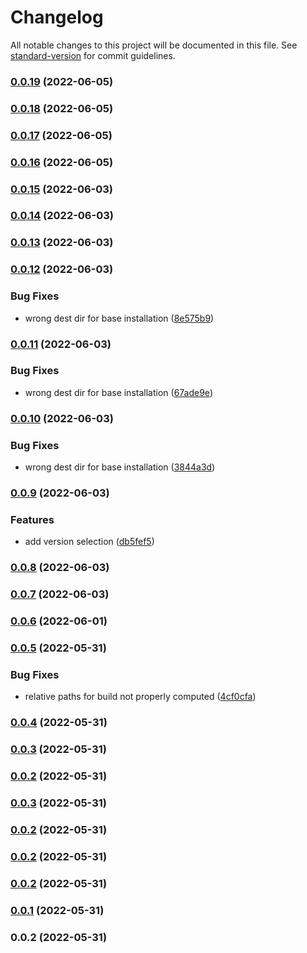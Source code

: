# Changelog

All notable changes to this project will be documented in this file. See [standard-version](https://github.com/conventional-changelog/standard-version) for commit guidelines.

### [0.0.19](https://github.com/conjoon/create-conjoon/compare/v0.0.18...v0.0.19) (2022-06-05)

### [0.0.18](https://github.com/conjoon/create-conjoon/compare/v0.0.17...v0.0.18) (2022-06-05)

### [0.0.17](https://github.com/conjoon/create-conjoon/compare/v0.0.16...v0.0.17) (2022-06-05)

### [0.0.16](https://github.com/conjoon/create-conjoon/compare/v0.0.15...v0.0.16) (2022-06-05)

### [0.0.15](https://github.com/conjoon/create-conjoon/compare/v0.0.14...v0.0.15) (2022-06-03)

### [0.0.14](https://github.com/conjoon/create-conjoon/compare/v0.0.13...v0.0.14) (2022-06-03)

### [0.0.13](https://github.com/conjoon/create-conjoon/compare/v0.0.12...v0.0.13) (2022-06-03)

### [0.0.12](https://github.com/conjoon/create-conjoon/compare/v0.0.11...v0.0.12) (2022-06-03)


### Bug Fixes

* wrong dest dir for base installation ([8e575b9](https://github.com/conjoon/create-conjoon/commit/8e575b9e578fd5f4d50aeeb4d2b876b3cec6b71b))

### [0.0.11](https://github.com/conjoon/create-conjoon/compare/v0.0.10...v0.0.11) (2022-06-03)


### Bug Fixes

* wrong dest dir for base installation ([67ade9e](https://github.com/conjoon/create-conjoon/commit/67ade9eae6272699fed64e9e8065b275d1f3842c))

### [0.0.10](https://github.com/conjoon/create-conjoon/compare/v0.0.9...v0.0.10) (2022-06-03)


### Bug Fixes

* wrong dest dir for base installation ([3844a3d](https://github.com/conjoon/create-conjoon/commit/3844a3d3185548c5c5045597d29f4705d0cda2a6))

### [0.0.9](https://github.com/conjoon/create-conjoon/compare/v0.0.8...v0.0.9) (2022-06-03)


### Features

* add version selection ([db5fef5](https://github.com/conjoon/create-conjoon/commit/db5fef507cee1464af6284c89fbe99f72e5726ef))

### [0.0.8](https://github.com/conjoon/create-conjoon/compare/v0.0.7...v0.0.8) (2022-06-03)

### [0.0.7](https://github.com/conjoon/create-conjoon/compare/v0.0.6...v0.0.7) (2022-06-03)

### [0.0.6](https://github.com/conjoon/create-conjoon/compare/v0.0.5...v0.0.6) (2022-06-01)

### [0.0.5](https://github.com/conjoon/create-conjoon/compare/v0.0.4...v0.0.5) (2022-05-31)


### Bug Fixes

* relative paths for build not properly computed ([4cf0cfa](https://github.com/conjoon/create-conjoon/commit/4cf0cfa5b2a2651c4a54dee4ab03f1526c10da39))

### [0.0.4](https://github.com/conjoon/create-conjoon/compare/v0.0.3...v0.0.4) (2022-05-31)

### [0.0.3](https://github.com/conjoon/create-conjoon/compare/v0.0.2...v0.0.3) (2022-05-31)

### [0.0.2](https://github.com/conjoon/create-conjoon/compare/v0.0.1...v0.0.2) (2022-05-31)

### [0.0.3](https://github.com/conjoon/create-conjoon/compare/v0.0.2...v0.0.3) (2022-05-31)

### [0.0.2](https://github.com/conjoon/create-conjoon/compare/v0.0.1...v0.0.2) (2022-05-31)

### [0.0.2](https://github.com/conjoon/create-conjoon/compare/v0.0.1...v0.0.2) (2022-05-31)

### [0.0.2](https://github.com/conjoon/create-conjoon/compare/v0.0.1...v0.0.2) (2022-05-31)

### [0.0.1](https://github.com/conjoon/create-conjoon/compare/v0.0.2...v0.0.1) (2022-05-31)

### 0.0.2 (2022-05-31)
